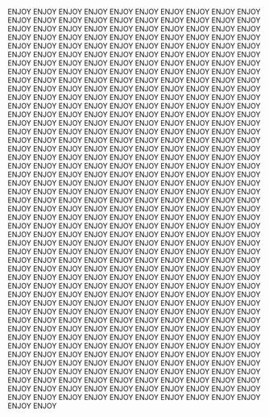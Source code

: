 ENJOY   ENJOY   ENJOY   ENJOY   ENJOY   ENJOY   ENJOY   ENJOY   ENJOY   ENJOY   ENJOY   ENJOY   ENJOY   ENJOY   ENJOY   ENJOY   ENJOY   ENJOY   ENJOY   ENJOY   ENJOY   ENJOY   ENJOY   ENJOY   ENJOY   ENJOY   ENJOY   ENJOY   ENJOY   ENJOY   ENJOY   ENJOY   ENJOY   ENJOY   ENJOY   ENJOY   ENJOY   ENJOY   ENJOY   ENJOY   ENJOY   ENJOY   ENJOY   ENJOY   ENJOY   ENJOY   ENJOY   ENJOY   ENJOY   ENJOY   ENJOY   ENJOY   ENJOY   ENJOY   ENJOY   ENJOY   ENJOY   ENJOY   ENJOY   ENJOY   ENJOY   ENJOY   ENJOY   ENJOY   ENJOY   ENJOY   ENJOY   ENJOY   ENJOY   ENJOY   ENJOY   ENJOY   ENJOY   ENJOY   ENJOY   ENJOY   ENJOY   ENJOY   ENJOY   ENJOY   ENJOY   ENJOY   ENJOY   ENJOY   ENJOY   ENJOY   ENJOY   ENJOY   ENJOY   ENJOY   ENJOY   ENJOY   ENJOY   ENJOY   ENJOY   ENJOY   ENJOY   ENJOY   ENJOY   ENJOY   ENJOY   ENJOY   ENJOY   ENJOY   ENJOY   ENJOY   ENJOY   ENJOY   ENJOY   ENJOY   ENJOY   ENJOY   ENJOY   ENJOY   ENJOY   ENJOY   ENJOY   ENJOY   ENJOY   ENJOY   ENJOY   ENJOY   ENJOY   ENJOY   ENJOY   ENJOY   ENJOY   ENJOY   ENJOY   ENJOY   ENJOY   ENJOY   ENJOY   ENJOY   ENJOY   ENJOY   ENJOY   ENJOY   ENJOY   ENJOY   ENJOY   ENJOY   ENJOY   ENJOY   ENJOY   ENJOY   ENJOY   ENJOY   ENJOY   ENJOY   ENJOY   ENJOY   ENJOY   ENJOY   ENJOY   ENJOY   ENJOY   ENJOY   ENJOY   ENJOY   ENJOY   ENJOY   ENJOY   ENJOY   ENJOY   ENJOY   ENJOY   ENJOY   ENJOY   ENJOY   ENJOY   ENJOY   ENJOY   ENJOY   ENJOY   ENJOY   ENJOY   ENJOY   ENJOY   ENJOY   ENJOY   ENJOY   ENJOY   ENJOY   ENJOY   ENJOY   ENJOY   ENJOY   ENJOY   ENJOY   ENJOY   ENJOY   ENJOY   ENJOY   ENJOY   ENJOY   ENJOY   ENJOY   ENJOY   ENJOY   ENJOY   ENJOY   ENJOY   ENJOY   ENJOY   ENJOY   ENJOY   ENJOY   ENJOY   ENJOY   ENJOY   ENJOY   ENJOY   ENJOY   ENJOY   ENJOY   ENJOY   ENJOY   ENJOY   ENJOY   ENJOY   ENJOY   ENJOY   ENJOY   ENJOY   ENJOY   ENJOY   ENJOY   ENJOY   ENJOY   ENJOY   ENJOY   ENJOY   ENJOY   ENJOY   ENJOY   ENJOY   ENJOY   ENJOY   ENJOY   ENJOY   ENJOY   ENJOY   ENJOY   ENJOY   ENJOY   ENJOY   ENJOY   ENJOY   ENJOY   ENJOY   ENJOY   ENJOY   ENJOY   ENJOY   ENJOY   ENJOY   ENJOY   ENJOY   ENJOY   ENJOY   ENJOY   ENJOY   ENJOY   ENJOY   ENJOY   ENJOY   ENJOY   ENJOY   ENJOY   ENJOY   ENJOY   ENJOY   ENJOY   ENJOY   ENJOY   ENJOY   ENJOY   ENJOY   ENJOY   ENJOY   ENJOY   ENJOY   ENJOY   ENJOY   ENJOY   ENJOY   ENJOY   ENJOY   ENJOY   ENJOY   ENJOY   ENJOY   ENJOY   ENJOY   ENJOY   ENJOY   ENJOY   ENJOY   ENJOY   ENJOY   ENJOY   ENJOY   ENJOY   ENJOY   ENJOY   ENJOY   ENJOY   ENJOY   ENJOY   ENJOY   ENJOY   ENJOY   ENJOY   ENJOY   ENJOY   ENJOY   ENJOY   ENJOY   ENJOY   ENJOY   ENJOY   ENJOY   ENJOY   ENJOY   ENJOY   ENJOY   ENJOY   ENJOY   ENJOY   ENJOY   ENJOY   ENJOY   ENJOY   ENJOY   ENJOY   ENJOY   ENJOY   ENJOY   ENJOY   ENJOY   ENJOY   ENJOY   ENJOY   ENJOY   ENJOY   ENJOY   ENJOY   ENJOY   ENJOY   ENJOY   ENJOY   ENJOY   ENJOY   ENJOY   ENJOY   ENJOY   ENJOY   ENJOY   ENJOY   ENJOY   ENJOY   ENJOY   ENJOY   ENJOY   ENJOY   ENJOY   ENJOY   ENJOY   ENJOY   ENJOY   ENJOY   ENJOY   ENJOY   ENJOY   ENJOY   ENJOY   ENJOY   ENJOY   ENJOY   ENJOY   ENJOY   ENJOY   ENJOY   ENJOY   ENJOY   ENJOY   ENJOY   ENJOY   ENJOY   ENJOY   ENJOY   ENJOY   ENJOY   ENJOY   ENJOY   ENJOY   ENJOY   ENJOY   ENJOY   ENJOY   ENJOY   ENJOY   ENJOY   ENJOY   ENJOY   ENJOY   ENJOY   ENJOY   ENJOY   ENJOY   ENJOY   ENJOY   ENJOY   ENJOY   ENJOY   ENJOY   ENJOY   ENJOY   ENJOY   ENJOY   ENJOY   ENJOY   ENJOY   ENJOY   ENJOY   ENJOY   ENJOY   ENJOY   ENJOY   ENJOY   ENJOY   ENJOY   ENJOY   ENJOY   ENJOY   ENJOY   ENJOY   ENJOY   ENJOY   ENJOY   ENJOY   ENJOY   ENJOY   ENJOY   ENJOY   ENJOY   ENJOY   ENJOY   ENJOY   ENJOY   ENJOY   ENJOY   ENJOY   ENJOY   ENJOY   ENJOY   ENJOY   ENJOY   ENJOY   ENJOY   ENJOY   
